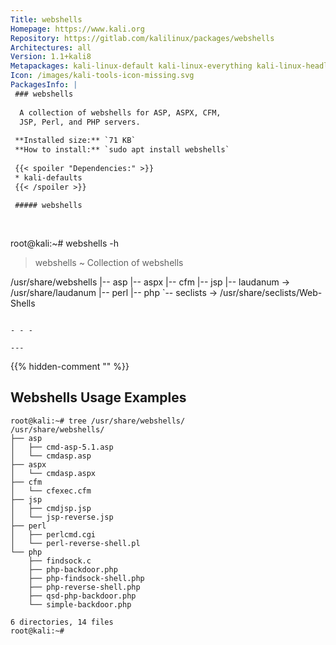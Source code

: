 ```yaml
---
Title: webshells
Homepage: https://www.kali.org
Repository: https://gitlab.com/kalilinux/packages/webshells
Architectures: all
Version: 1.1+kali8
Metapackages: kali-linux-default kali-linux-everything kali-linux-headless kali-linux-large kali-tools-web 
Icon: /images/kali-tools-icon-missing.svg
PackagesInfo: |
 ### webshells
 
  A collection of webshells for ASP, ASPX, CFM,
  JSP, Perl, and PHP servers.
 
 **Installed size:** `71 KB`  
 **How to install:** `sudo apt install webshells`  
 
 {{< spoiler "Dependencies:" >}}
 * kali-defaults
 {{< /spoiler >}}
 
 ##### webshells
 
 
 ```
 root@kali:~# webshells -h
 
 > webshells ~ Collection of webshells
 
 /usr/share/webshells
 |-- asp
 |-- aspx
 |-- cfm
 |-- jsp
 |-- laudanum -> /usr/share/laudanum
 |-- perl
 |-- php
 `-- seclists -> /usr/share/seclists/Web-Shells
 ```
 
 - - -
 
---
```

{{% hidden-comment "<!--Do not edit anything above this line-->" %}}

## Webshells Usage Examples

```
root@kali:~# tree /usr/share/webshells/
/usr/share/webshells/
├── asp
│   ├── cmd-asp-5.1.asp
│   └── cmdasp.asp
├── aspx
│   └── cmdasp.aspx
├── cfm
│   └── cfexec.cfm
├── jsp
│   ├── cmdjsp.jsp
│   └── jsp-reverse.jsp
├── perl
│   ├── perlcmd.cgi
│   └── perl-reverse-shell.pl
└── php
    ├── findsock.c
    ├── php-backdoor.php
    ├── php-findsock-shell.php
    ├── php-reverse-shell.php
    ├── qsd-php-backdoor.php
    └── simple-backdoor.php

6 directories, 14 files
root@kali:~#
```
